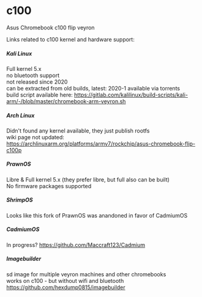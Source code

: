 # c100
Asus Chromebook c100 flip veyron

Links related to c100 kernel and hardware support:

##### Kali Linux
Full kernel 5.x  
no bluetooth support  
not released since 2020  
can be extracted from old builds, latest: 2020-1 available via torrents  
build script available here: https://gitlab.com/kalilinux/build-scripts/kali-arm/-/blob/master/chromebook-arm-veyron.sh  


##### Arch Linux
Didn't found any kernel available, they just publish rootfs  
wiki page not updated: https://archlinuxarm.org/platforms/armv7/rockchip/asus-chromebook-flip-c100p  


##### PrawnOS
Libre & Full kernel 5.x  (they prefer libre, but full also can be built)  
No firmware packages supported  


##### ShrimpOS
Looks like this fork of PrawnOS was anandoned in favor of CadmiumOS


##### CadmiumOS
In progress?
https://github.com/Maccraft123/Cadmium




##### Imagebuilder
sd image for multiple veyron machines and other chromebooks  
works on c100 - but without wifi and bluetooth  
https://github.com/hexdump0815/imagebuilder



